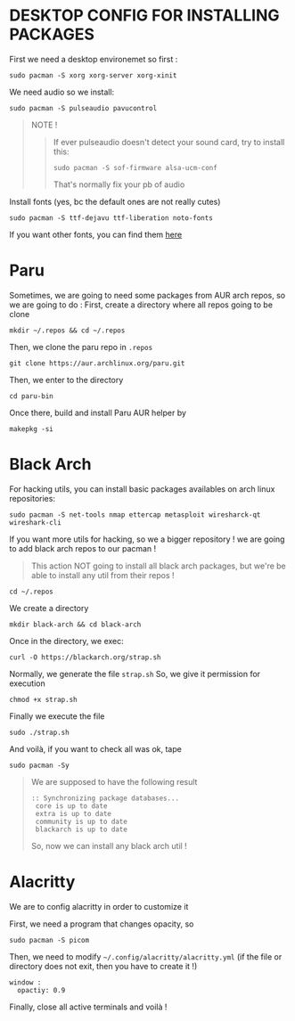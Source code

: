 # DESKTOP CONFIG FOR INSTALLING PACKAGES

First we need a desktop environemet so  first :
```
sudo pacman -S xorg xorg-server xorg-xinit
```

We need audio so we install:
```
sudo pacman -S pulseaudio pavucontrol
```

> NOTE !
> > If ever pulseaudio doesn't detect your sound card, try to install this:
> > ``` 
> > sudo pacman -S sof-firmware alsa-ucm-conf 
> > ```
> > That's normally fix your pb of audio
> 
>

Install fonts (yes, bc the default ones are not really cutes)
```
sudo pacman -S ttf-dejavu ttf-liberation noto-fonts
```

If you want other fonts, you can find them [here](nerdfonts.com)


# Paru
Sometimes, we are going to need some packages from AUR arch repos, so we are going to do :
First, create a directory where all repos going to be clone
```
mkdir ~/.repos && cd ~/.repos
```
Then, we clone the paru repo in ```.repos``` 
```
git clone https://aur.archlinux.org/paru.git
```
Then, we enter to the directory
```
cd paru-bin
```
Once there, build and install Paru AUR helper by
```
makepkg -si
```

# Black Arch
For hacking utils, you can install basic packages availables on arch linux repositories:
```
sudo pacman -S net-tools nmap ettercap metasploit wiresharck-qt wireshark-cli
```
If you want more utils for hacking, so we a bigger repository ! we are going to add black arch repos to our pacman !
> This action NOT going to install all black arch packages, but we're be able to install any util from their repos !
``` 
cd ~/.repos
```
We create a directory
```
mkdir black-arch && cd black-arch
```
Once in the directory, we exec:
```
curl -O https://blackarch.org/strap.sh
```
Normally, we generate the file ```strap.sh```
So, we give it permission for execution
```
chmod +x strap.sh
```
Finally we execute the file
```
sudo ./strap.sh
```
And voilà, if you want to check all was ok, tape
```
sudo pacman -Sy
```
> We are supposed to have the following result
> ```
> :: Synchronizing package databases...
>  core is up to date
>  extra is up to date
>  community is up to date
>  blackarch is up to date
> ````
> So, now we can install any black arch util !
# Alacritty
We are to config alacritty in order to customize it

First, we need a program that changes opacity, so 
```
sudo pacman -S picom
```
Then, we need to modify ```~/.config/alacritty/alacritty.yml``` (if the file or directory does not exit, then you have to create it !)
```
window :
  opactiy: 0.9
```
Finally, close all active terminals and voilà !